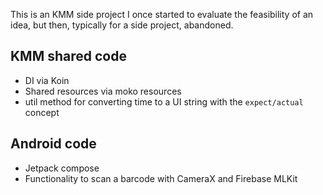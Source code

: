 This is an KMM side project I once started to evaluate the feasibility of an idea, but then,
typically for a side project, abandoned.

## KMM shared code

* DI via Koin
* Shared resources via moko resources
* util method for converting time to a UI string with the `expect/actual` concept

## Android code

* Jetpack compose
* Functionality to scan a barcode with CameraX and Firebase MLKit


